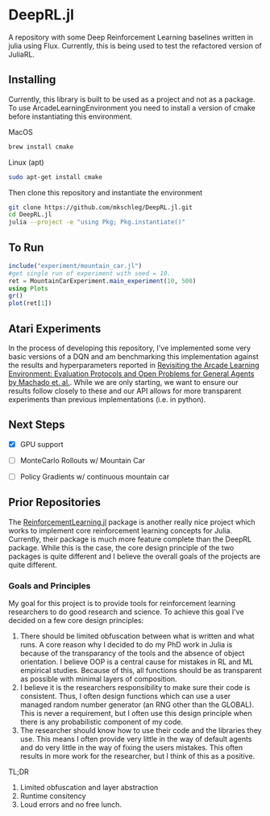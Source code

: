 # DeepRL.jl

A repository with some Deep Reinforcement Learning baselines written in julia using Flux. Currently, this is being used to test the refactored version of JuliaRL.

## Installing

Currently, this library is built to be used as a project and not as a package. To use ArcadeLearningEnvironment you need to install a version of cmake before instantiating this environment.

MacOS
```zsh
brew install cmake
```

Linux (apt)
```zsh
sudo apt-get install cmake
```

Then clone this repository and instantiate the environment
```zsh
git clone https://github.com/mkschleg/DeepRL.jl.git
cd DeepRL.jl
julia --project -e "using Pkg; Pkg.instantiate()"
```


## To Run

```Julia
include("experiment/mountain_car.jl")
#get single run of experiment with seed = 10.
ret = MountainCarExperiment.main_experiment(10, 500)
using Plots
gr()
plot(ret[1])
```

## Atari Experiments

In the process of developing this repository, I've implemented some very basic versions of a DQN and am benchmarking this implementation against the results and hyperparameters reported in [Revisiting the Arcade Learning Environment: Evaluation Protocols and Open Problems for General Agents by Machado et. al.](https://research.google/pubs/pub48769/). While we are only starting, we want to ensure our results follow closely to these and our API allows for more transparent experiments than previous implementations (i.e. in python). 


## Next Steps

- [x] GPU support
- [ ] MonteCarlo Rollouts w/ Mountain Car
- [ ] Policy Gradients w/ continuous mountain car


## Prior Repositories

The [ReinforcementLearning.jl](https://github.com/JuliaReinforcementLearning/ReinforcementLearning.jl) package is another really nice project which works to implement core reinforcement learning concepts for Julia. Currently, their package is much more feature complete than the DeepRL package. While this is the case, the core design principle of the two packages is quite different and I believe the overall goals of the projects are quite different.

### Goals and Principles

  My goal for this project is to provide tools for reinforcement learning researchers to do good research and science. To achieve this goal I've decided on a few core design principles:
  1. There should be limited obfuscation between what is written and what runs. A core reason why I decided to do my PhD work in Julia is because of the transparancy of the tools and the absence of object orientation. I believe OOP is a central cause for mistakes in RL and ML empirical studies. Because of this, all functions should be as transparent as possible with minimal layers of composition.
  2. I believe it is the researchers responsibility to make sure their code is consistent. Thus, I often design functions which can use a user managed random number generator (an RNG other than the GLOBAL). This is never a requirement, but I often use this design principle when there is any probabilistic component of my code.
  3. The researcher should know how to use their code and the libraries they use. This means I often provide very little in the way of default agents and do very little in the way of fixing the users mistakes. This often results in more work for the researcher, but I think of this as a positive.
  
  TL;DR
  1. Limited obfuscation and layer abstraction
  2. Runtime consitency
  3. Loud errors and no free lunch.


